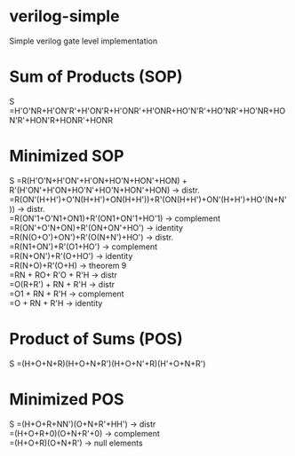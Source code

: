 # verilog-simple
Simple verilog gate level implementation

# Sum of Products (SOP)

S	=H'O'NR+H'ON'R'+H'ON'R+H'ONR'+H'ONR+HO'N'R'+HO'NR'+HO'NR+HON'R'+HON'R+HONR'+HONR </br>

# Minimized SOP

S	=R(H'O'N+H'ON'+H'ON+HO'N+HON'+HON) + R'(H'ON'+H'ON+HO'N'+HO'N+HON'+HON) -> distr.</br>
	=R(ON'(H+H')+O'N(H+H')+ON(H+H'))+R'(ON(H+H')+ON'(H+H')+HO'(N+N')) -> distr.</br>
	=R(ON'1+O'N1+ON1)+R'(ON1+ON'1+HO'1) -> complement</br>
	=R(ON'+O'N+ON)+R'(ON+ON'+HO') -> identity</br>
	=R(N(O+O')+ON')+R'(O(N+N')+HO') -> distr.</br>
	=R(N1+ON')+R'(O1+HO') -> complement</br>
	=R(N+ON')+R'(O+HO')  -> identity</br>
	=R(N+O)+R'(O+H) -> theorem 9</br>
	=RN + RO+ R'O + R'H -> distr</br>
	=O(R+R') + RN + R'H -> distr</br>
	=O1 + RN + R'H -> complement</br>
	=O + RN + R'H -> identity</br>

# Product of Sums (POS)

S	=(H+O+N+R)(H+O+N+R')(H+O+N'+R)(H'+O+N+R')

# Minimized POS

S	=(H+O+R+NN')(O+N+R'+HH')  -> distr</br>
	=(H+O+R+0)(O+N+R'+0) -> complement</br>
	=(H+O+R)(O+N+R')   -> null elements</br>
